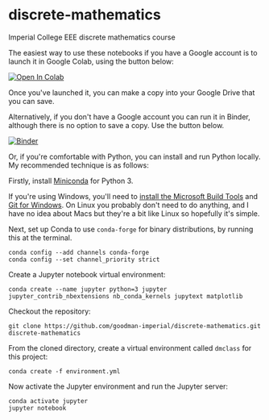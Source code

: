 # discrete-mathematics
Imperial College EEE discrete mathematics course

The easiest way to use these notebooks if you have a Google account is to launch it in Google Colab, using the button below:

[![Open In Colab](https://colab.research.google.com/assets/colab-badge.svg)](https://colab.research.google.com/github/goodman-imperial/discrete-mathematics)

Once you've launched it, you can make a copy into your Google Drive that you can save.

Alternatively, if you don't have a Google account you can run it in Binder, although there is no option to save a copy. Use the button below.

[![Binder](https://mybinder.org/badge_logo.svg)](https://mybinder.org/v2/gh/goodman-imperial/discrete-mathematics/master)

Or, if you're comfortable with Python, you can install and run Python locally. My recommended technique is as follows:

Firstly, install [Miniconda](https://docs.conda.io/en/latest/miniconda.html) for Python 3.

If you're using Windows, you'll need to
[install the Microsoft Build Tools](https://wiki.python.org/moin/WindowsCompilers#Compilers_Installation_and_configuration)
and [Git for Windows](https://git-scm.com/download/win). On Linux you probably don't need to do anything,
and I have no idea about Macs but they're a bit like Linux so hopefully it's simple.

Next, set up Conda to use ``conda-forge`` for binary distributions, by running this at the terminal.

```
conda config --add channels conda-forge 
conda config --set channel_priority strict
```

Create a Jupyter notebook virtual environment:

```
conda create --name jupyter python=3 jupyter jupyter_contrib_nbextensions nb_conda_kernels jupytext matplotlib
```

Checkout the repository:

```
git clone https://github.com/goodman-imperial/discrete-mathematics.git discrete-mathematics
```

From the cloned directory, create a virtual environment called ``dmclass`` for this project:

```
conda create -f environment.yml
```

Now activate the Jupyter environment and run the Jupyter server:

```
conda activate jupyter
jupyter notebook
```
